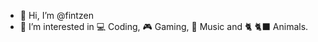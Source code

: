 - 👋 Hi, I’m @fintzen
- 👀 I’m interested in 💻 Coding, 🎮 Gaming, 🎸 Music and 🐈 🐈‍⬛ Animals.

<!---
fintzen/fintzen is a ✨ special ✨ repository because its `README.md` (this file) appears on your GitHub profile.
You can click the Preview link to take a look at your changes.
--->
